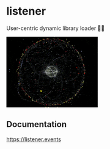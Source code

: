 # listener

User-centric dynamic library loader 🔨✨

![listener](media/listener.gif)

## Documentation

<https://listener.events>

